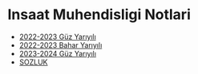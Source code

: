# Insaat Muhendisligi Notlari

- [2022-2023 Güz Yarıyılı](2223guz/README.md)
- [2022-2023 Bahar Yarıyılı](2223bahar/README.md)
- [2023-2024 Güz Yarıyılı](2324guz/README.md)
- [SOZLUK](glossary.md)
